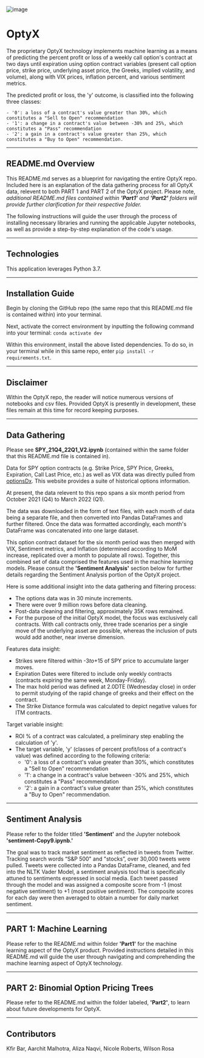 ![image](https://user-images.githubusercontent.com/100783805/178174658-b394e63d-d224-41fc-9e4e-3bbac8edabfd.png)

# __OptyX__

The proprietary OptyX technology implements machine learning as a means of predicting the percent profit or loss of a weekly call option's contract at two days until expiration using option contract variables (present call option price, strike price, underlying asset price, the Greeks, implied volatility, and volume), along with VIX prices, inflation percent, and various sentiment metrics. 

The predicted profit or loss, the 'y' outcome, is classified into the following three classes: 

    - '0': a loss of a contract's value greater than 30%, which constitutes a "Sell to Open" recommendation
    - '1': a change in a contract's value between -30% and 25%, which constitutes a "Pass" recommendation
    - '2': a gain in a contract's value greater than 25%, which constitutes a "Buy to Open" recommendation.

---

## __README.md Overview__

This README.md serves as a blueprint for navigating the entire OptyX repo. Included here is an explanation of the data gathering process for all OptyX data, relevent to both PART 1 and PART 2 of the OptyX project. Please note, *additional README.md files contained within __'Part1'__ and __'Part2'__ folders will provide further clarification for their respective folder.*

The following instructions will guide the user through the process of installing necessary libraries and running the applicable Jupyter notebooks, as well as provide a step-by-step explanation of the code's usage. 

---

## __Technologies__

This application leverages Python 3.7. 

---

## __Installation Guide__

Begin by cloning the GitHub repo (the same repo that this README.md file is contained within) into your terminal. 

Next, activate the correct environment by inputting the following command into your terminal:
`conda activate dev`

Within this environment, install the above listed dependencies. To do so, in your terminal while in this same repo, enter `pip install -r requirements.txt`.

---

## __Disclaimer__

Within the OptyX repo, the reader will notice numerous versions of notebooks and csv files. Provided OptyX is presently in development, these files remain at this time for record keeping purposes. 

---

## __Data Gathering__ 

Please see **SPY_21Q4_22Q1_V2.ipynb** (contained within the same folder that this README.md file is contained in).

Data for SPY option contracts (e.g. Strike Price, SPY Price, Greeks, Expiration, Call Last Price, etc.) as well as VIX data was directly pulled from [optionsDx](https://www.optionsdx.com/). This website provides a suite of historical options information. 

At present, the data relevent to this repo spans a six month period from October 2021 (Q4) to March 2022 (Q1).

The data was downloaded in the form of text files, with each month of data being a separate file, and then converted into Pandas DataFrames and further filtered. Once the data was formatted accordingly, each month's DataFrame was concatenated into one large dataset. 

This option contract dataset for the six month period was then merged with VIX, Sentiment metrics, and Inflation (determined according to MoM increase, replicated over a month to populate all rows). Together, this combined set of data comprised the features used in the machine learning models. Please consult the __'Sentiment Analysis'__ section below for further details regarding the Sentiment Analysis portion of the OptyX project.

Here is some additional insight into the data gathering and filtering process:

- The options data was in 30 minute increments.
- There were over 9 million rows before data cleaning. 
- Post-data cleaning and filtering, approximately 35K rows remained.
- For the purpose of the initial OptyX model, the focus was exclusively call contracts. With call contracts only, three trade scenarios per a single move of the underlying asset are possible, whereas the inclusion of puts would add another, near inverse dimension.

Features data insight:

- Strikes were filtered within -$3 to +$15 of SPY price to accumulate larger moves.
- Expiration Dates were filtered to include only weekly contracts (contracts expiring the same week, Monday-Friday).
- The max hold period was defined at 2.0DTE (Wednesday close) in order to permit studying of the rapid change of greeks and their effect on the contract.
- The Strike Distance formula was calculated to depict negative values for ITM contracts.

Target variable insight:

- ROI % of a contract was calculated, a preliminary step enabling the calculation of 'y'.
- The target variable, 'y' (classes of percent profit/loss of a contract's value) was defined according to the following criteria: 
    - '0': a loss of a contract's value greater than 30%, which constitutes a "Sell to Open" recommendation
    - '1': a change in a contract's value between -30% and 25%, which constitutes a "Pass" recommendation
    - '2': a gain in a contract's value greater than 25%, which constitutes a "Buy to Open" recommendation.

---

## __Sentiment Analysis__ 

Please refer to the folder titled __'Sentiment'__ and the Jupyter notebook __'sentiment-Copy9.ipynb.'__ 

The goal was to track market sentiment as reflected in tweets from Twitter. Tracking search words “S&P 500" and "stocks”, over 30,000 tweets were pulled. Tweets were collected into a Pandas DataFrame, cleaned, and fed into the NLTK Vader Model, a sentiment analysis tool that is specifically attuned to sentiments expressed in social media. Each tweet passed through the model and was assigned a composite score from -1 (most negative sentiment) to +1 (most positive sentiment). The composite scores for each day were then averaged to obtain a number for daily market sentiment. 

---

## __PART 1: Machine Learning__

Please refer to the README.md within folder **'Part1'** for the machine learning aspect of the OptyX product. Provided instructions detailed in this README.md will guide the user through navigating and comprehending the machine learning aspect of OptyX technology.

---

## __PART 2: Binomial Option Pricing Trees__

Please refer to the README.md within the folder labeled, __'Part2'__, to learn about future developments for OptyX.

---

## __Contributors__

Kfir Bar,
Aarchit Malhotra,
Aliza Naqvi,
Nicole Roberts,
Wilson Rosa
